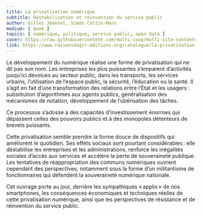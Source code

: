 ```yaml
---
title: La privatisation numérique
subtitle: Déstabilisation et réinvention du service public
author: Gilles Jeannot, Simon Cottin-Marx
medium: [ book ]
topics: [ numérique, politique, service public, open data ]
cover: https://raw.githubusercontent.com/multi-coop/multi-site-contents/main/texts/ressources/images/privatisation_numerique-Jeannot-Cottin_Marx.jpg
link: https://www.raisonsdagir-editions.org/catalogue/la-privatisation-numerique/
---
```


Le développement du numérique réalise une forme de privatisation qui ne dit pas son nom. Les entreprises les plus puissantes s’emparent d’activités jusqu’ici dévolues au secteur public, dans les transports, les services urbains, l’utilisation de l’espace public, la sécurité, l’éducation ou la santé. Il s’agit en fait d’une transformation des relations entre l’État et les usagers : substitution d’algorithmes aux agents publics, généralisation des mécanismes de notation, développement de l’ubérisation des tâches.

Ce processus s’adosse à des capacités d’investissement énormes qui dépassent celles des pouvoirs publics et à des monopoles détenteurs de brevets puissants.

Cette privatisation semble prendre la forme douce de dispositifs qui améliorent le quotidien. Ses effets sociaux sont pourtant considérables : elle déstabilise les entreprises et les administrations, renforce les inégalités sociales d’accès aux services et accélère la perte de souveraineté publique. Les tentatives de réappropriation des communs numériques ouvrent cependant des perspectives, notamment sous la forme d’un militantisme de fonctionnaires qui défendent la souveraineté numérique nationale.

Cet ouvrage porte au jour, derrière les sympathiques « applis » de nos smartphones, les conséquences économiques et techniques réelles de cette privatisation numérique, ainsi que les perspectives de résistance et de réinvention du service public.
